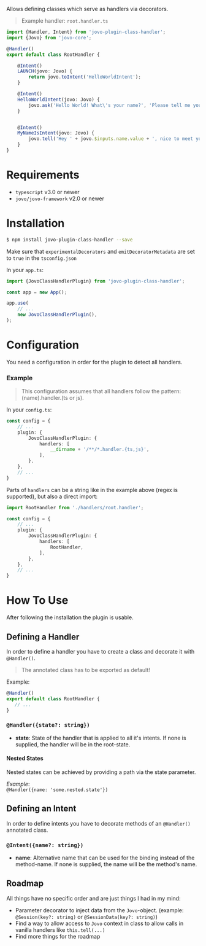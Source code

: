 Allows defining classes which serve as handlers via decorators.
> Example handler: `root.handler.ts`
```typescript
import {Handler, Intent} from 'jovo-plugin-class-handler';
import {Jovo} from 'jovo-core';

@Handler()
export default class RootHandler {

    @Intent()
    LAUNCH(jovo: Jovo) {
        return jovo.toIntent('HelloWorldIntent');
    }

    @Intent()
    HelloWorldIntent(jovo: Jovo) {
        jovo.ask('Hello World! What\'s your name?', 'Please tell me your name.');
    }


    @Intent()
    MyNameIsIntent(jovo: Jovo) {
        jovo.tell('Hey ' + jovo.$inputs.name.value + ', nice to meet you!');
    }
}
```

# Requirements
* `typescript` v3.0 or newer
* `jovo/jovo-framework` v2.0 or newer

# Installation
```sh
$ npm install jovo-plugin-class-handler --save
```

Make sure that `experimentalDecorators` and `emitDecoratorMetadata` are set to `true` in the `tsconfig.json`

In your `app.ts`:
```typescript
import {JovoClassHandlerPlugin} from 'jovo-plugin-class-handler';

const app = new App();

app.use(
    // ...
    new JovoClassHandlerPlugin(),
);
```

# Configuration
You need a configuration in order for the plugin to detect all handlers. 

### Example
> This configuration assumes that all handlers follow the pattern: (name).handler.(ts or js).

In your `config.ts`:
```typescript
const config = {
    // ...
    plugin: {
        JovoClassHandlerPlugin: {
            handlers: [
                __dirname + '/**/*.handler.{ts,js}',
            ],
        },
    },
    // ...
}
```

Parts of `handlers` can be a string like in the example above (regex is supported), but also a direct import:
```typescript
import RootHandler from './handlers/root.handler';

const config = {
    // ...
    plugin: {
        JovoClassHandlerPlugin: {
            handlers: [
                RootHandler,
            ],
        },
    },
    // ...
}
```

# How To Use
After following the installation the plugin is usable.

## Defining a Handler
In order to define a handler you have to create a class and decorate it with `@Handler()`.
> The annotated class has to be exported as default!
 
 Example:
 ```typescript
@Handler()
export default class RootHandler {
    // ...
}
```


### `@Handler({state?: string})`

* **state**: State of the handler that is applied to all it's intents. 
If none is supplied, the handler will be in the root-state.

#### Nested States
Nested states can be achieved by providing a path via the state parameter.
 
 *Example*: \
`@Handler({name: 'some.nested.state'})`

## Defining an Intent
In order to define intents you have to decorate methods of an `@Handler()` annotated class.

### `@Intent({name?: string})`

* **name**: Alternative name that can be used for the binding instead of the method-name. 
If none is supplied, the name will be the method's name.

## Roadmap
All things have no specific order and are just things I had in my mind:
* Parameter decorator to inject data from the `Jovo`-object. (example: `@Session(key?: string)` or `@SessionData(key?: string)`)
* Find a way to allow access to `Jovo` context in class to allow calls in vanilla handlers like `this.tell(...)`
* Find more things for the roadmap
